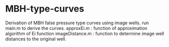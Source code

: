 # MBH-type-curves
Derivation of MBH false pressure type curves using image wells.
run main.m to derive the curves.
approxEi.m : function of approximation algorithm of Ei function
imageDistance.m : function to determine image well distances to the original well.
